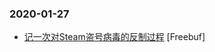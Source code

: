 ### 2020-01-27

* [记一次对Steam盗号病毒的反制过程](https://www.freebuf.com/articles/network/224412.html) [Freebuf]
